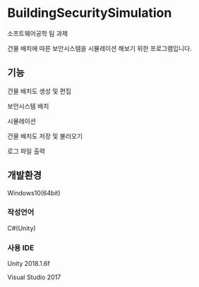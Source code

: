 # BuildingSecuritySimulation
소프트웨어공학 팀 과제

건물 배치에 따른 보안시스템을 시뮬레이션 해보기 위한 프로그램입니다.

## 기능
건물 배치도 생성 및 편집

보안시스템 배치

시뮬레이션

건물 배치도 저장 및 불러오기

로그 파일 출력
## 개발환경
Windows10(64bit)

### 작성언어
C#(Unity)

### 사용 IDE

Unity 2018.1.6f

Visual Studio 2017
